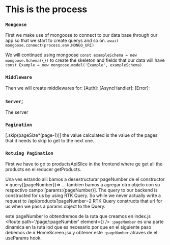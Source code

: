 # This is the process

### `Mongoose`

First we make use of mongoose to connect to our data base through our app so that we start to create querys and so on. `await mongoose.connect(process.env.MONGO_URI)`

We will continued using mongoose `const exampleSchema = new mongoose.Schema({})` to create the skeleton and fields that our data will have
`const Example = new mongoose.model('Example', exampleSchema)`

### `Middleware`

Then we will create middlewares for:
[Auth]:
[AsyncHandler]:
[Error]:

### `Server`;

The server

### `Pagination`

[.skip(pageSize*(page-1))] the value calculated is the value of the pages that it needs to skip to get to the next one.

### `Rotuing Pagination`

First we have to go to productsApiSlice in the frontend where ge get all the products en el reducer getProducts.

Una ves estando alli bamos a desestructurar pageNumber de el constructor = query({pageNumber})=> ... tambien bamos a agregar otro objeto con su respectivo campo [params:{pageNumber}].
The query to our backend is constructed for us by using RTK Query.
So while we never actually write a request to /api/products?pageNumber=2
RTK Query constructs that url for us when we pass a params object to the Query.

este pageNumber lo obtendremos de la ruta que creamos en index.js <Route path='/page/:pageNumber' element={<HomeScreen />} /> `:pageNumber` es una parte dinamica en la ruta lod que es necesario por que en el siguiente paso debemos de ir HomeScreen.jsx y obtener este `:pageNumber` atraves de el useParams hook.
